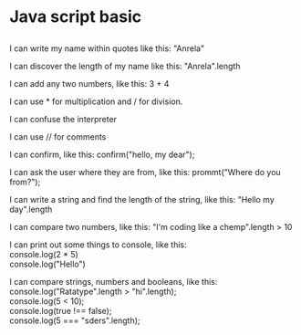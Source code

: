 <h1>Java script basic</h1>

<h2></h2>
<p>
  I can write my name within quotes like this: "Anrela"
</p>
<p>
  I can discover the length of my name like this: "Anrela".length
</p>
<p>
  I can add any two numbers, like this: 3 + 4
</p>
<p>
  I can use * for multiplication and / for division.
</p>
<p>
  I can confuse the interpreter
</p>
<p>
  I can use // for comments
</p>
<p>
  I can confirm, like this: confirm("hello, my dear");
</p>
<p>
  I  can ask the user where they are from, like this: prommt("Where do you from?");
</p>
<p>
  I can write a string and find the length of the string, like this: "Hello my day".length
</p>
<p>
  I can compare two numbers, like this: "I'm coding like a chemp".length > 10
</p>
<p>
  I can print out some things to console, like this:<br>
  console.log(2 * 5)<br>
  console.log("Hello")<br>
</p>
<p>
  I can compare strings, numbers and booleans, like this:<br>
  console.log("Ratatype".length > "hi".length);<br>
  console.log(5 < 10);<br>
  console.log(true !== false);<br>
  console.log(5 === "sders".length);
</p>

